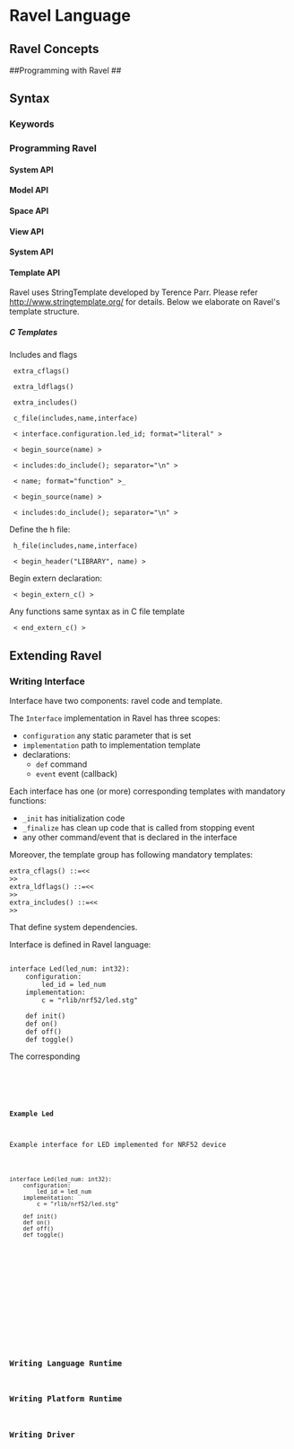 # Ravel Language #

## Ravel Concepts ##

##Programming with Ravel ##

## Syntax ##

### Keywords ###



### Programming Ravel ###

#### System API ####

#### Model API ####

#### Space API ####

#### View API ####

#### System API ####

#### Template API ####
Ravel uses StringTemplate developed by Terence Parr. Please refer http://www.stringtemplate.org/ for details.
Below we elaborate on Ravel's template structure.

##### C Templates ######
Includes and flags 
<pre>
<code> extra_cflags() </code>
</pre>
 
<pre>
<code> extra_ldflags() </code>
</pre>
  
<pre>
<code> extra_includes() </code>
</pre>
   

<pre>
<code> c_file(includes,name,interface)  </code>
</pre>
 
<pre>
<code> < interface.configuration.led_id; format="literal" > </code>
</pre>
 
<pre>
<code> < begin_source(name) > </code>
</pre>

<pre>
<code> < includes:do_include(); separator="\n" > </code>
</pre>
 
<pre>
<code> < name; format="function" >_ </code>
</pre>
 
<pre>
<code> < begin_source(name) > </code>
</pre>
 

 
<pre>
<code> < includes:do_include(); separator="\n" > </code>
</pre>
 
Define the h file:
<pre>
<code> h_file(includes,name,interface)  </code>
</pre>

<pre>
<code> < begin_header("LIBRARY", name) >  </code>
</pre>

Begin extern declaration:

<pre>
<code> < begin_extern_c() > </code>
</pre>
 
Any functions same syntax as in C file template
 
<pre>
<code> < end_extern_c() > </code>
</pre>


## Extending Ravel ##

### Writing Interface ###
Interface have two components: ravel code and template.

The <code>Interface</code> implementation in Ravel has three scopes:
 + <code>configuration</code> any static parameter that is set
 + <code>implementation</code> path to implementation template
 + declarations:
    * <code>def</code> command 
    + <code>event</code>  event (callback)
 
Each interface has one (or more) corresponding templates with mandatory functions:
+ <code>_init</code>  has initialization code
+ <code>_finalize</code> has clean up code that is called from stopping event
+ any other command/event that is declared in the interface

Moreover, the template group has following mandatory templates:
<pre><code>extra_cflags() ::=<<
>>
extra_ldflags() ::=<<
>>
extra_includes() ::=<<
>></code></pre>

That define system dependencies.

Interface is defined in Ravel language:

<pre><code>
interface Led(led_num: int32):
    configuration:
        led_id = led_num
    implementation:
        c = "rlib/nrf52/led.stg"

    def init()
    def on()
    def off()
    def toggle()
</code></pre>

The corresponding 

<pre><code>
</code></pre><pre><code>


#### Example Led ####
Example interface for LED implemented for NRF52 device

<pre><code>
interface Led(led_num: int32):
    configuration:
        led_id = led_num
    implementation:
        c = "rlib/nrf52/led.stg"

    def init()
    def on()
    def off()
    def toggle()
</code></pre>



<pre><code></code></pre>
<pre><code></code></pre>
<pre><code></code></pre>

### Writing Language Runtime ###

### Writing Platform Runtime ###

### Writing Driver ###
 
 
